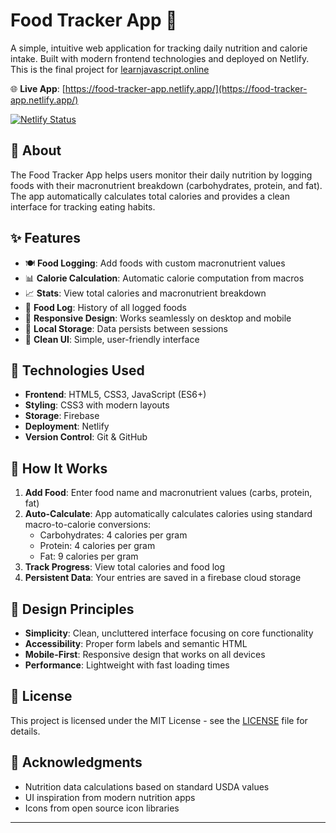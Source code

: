 # Food Tracker App 🍎

A simple, intuitive web application for tracking daily nutrition and calorie intake. Built with modern frontend technologies and deployed on Netlify. 
This is the final project for [learnjavascript.online](https://learnjavascript.online)

🌐 **Live App**: [https://food-tracker-app.netlify.app/](https://food-tracker-app.netlify.app/)

[![Netlify Status](https://api.netlify.com/api/v1/badges/f25bf741-4ab8-4676-81bb-f15f0e0e6ecf/deploy-status)](https://app.netlify.com/projects/food-tracker-app/deploys)

## 📱 About

The Food Tracker App helps users monitor their daily nutrition by logging foods with their macronutrient breakdown (carbohydrates, protein, and fat). The app automatically calculates total calories and provides a clean interface for tracking eating habits.

## ✨ Features

- 🍽️ **Food Logging**: Add foods with custom macronutrient values
- 📊 **Calorie Calculation**: Automatic calorie computation from macros
- 📈 **Stats**: View total calories and macronutrient breakdown
- 📝 **Food Log**: History of all logged foods
- 📱 **Responsive Design**: Works seamlessly on desktop and mobile
- 💾 **Local Storage**: Data persists between sessions
- 🎨 **Clean UI**: Simple, user-friendly interface

## 🚀 Technologies Used

- **Frontend**: HTML5, CSS3, JavaScript (ES6+)
- **Styling**: CSS3 with modern layouts
- **Storage**: Firebase
- **Deployment**: Netlify
- **Version Control**: Git & GitHub

## 🎯 How It Works

1. **Add Food**: Enter food name and macronutrient values (carbs, protein, fat)
2. **Auto-Calculate**: App automatically calculates calories using standard macro-to-calorie conversions:
   - Carbohydrates: 4 calories per gram
   - Protein: 4 calories per gram
   - Fat: 9 calories per gram
3. **Track Progress**: View total calories and food log
4. **Persistent Data**: Your entries are saved in a firebase cloud storage

## 🎨 Design Principles

- **Simplicity**: Clean, uncluttered interface focusing on core functionality
- **Accessibility**: Proper form labels and semantic HTML
- **Mobile-First**: Responsive design that works on all devices
- **Performance**: Lightweight with fast loading times

## 📄 License

This project is licensed under the MIT License - see the [LICENSE](LICENSE) file for details.

## 🙏 Acknowledgments

- Nutrition data calculations based on standard USDA values
- UI inspiration from modern nutrition apps
- Icons from open source icon libraries

---
